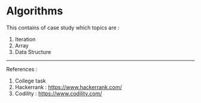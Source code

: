 # Algorithms

This contains of case study which topics are :
1. Iteration
2. Array
3. Data Structure

----------------------------
References :
1. College task
2. Hackerrank : https://www.hackerrank.com/
3. Codility : https://www.codility.com/
